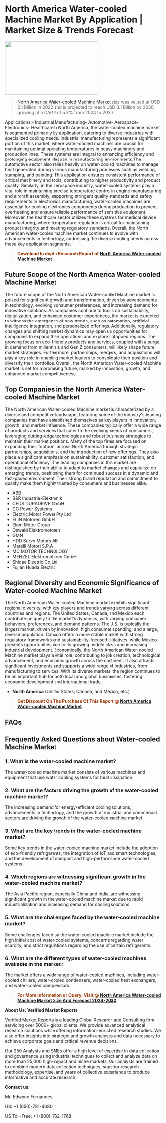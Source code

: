 <p><h1>North America Water-cooled Machine Market By Application | Market Size & Trends Forecast</h1><p><img class="aligncenter size-medium wp-image-105565" src="https://ffe5etoiles.com/wp-content/uploads/2025/01/MST7-300x171.png" alt="" width="300" height="171" /></p><blockquote><p><a href="https://www.verifiedmarketreports.com/download-sample/?rid=224776&utm_source=Github-NA&utm_medium=359" target="_blank">North America Water-cooled Machine Market</a> size was valued at USD 2.1 Billion in 2022 and is projected to reach USD 3.1 Billion by 2030, growing at a CAGR of 5.3% from 2024 to 2030.</p></blockquote>Applications:- Industrial Manufacturing- Automotive- Aerospace- Electronics- HealthcareIn North America, the water-cooled machine market is segmented primarily by application, catering to diverse industries with specialized cooling needs. Industrial manufacturing represents a significant portion of this market, where water-cooled machines are crucial for maintaining optimal operating temperatures in heavy machinery and production lines. These systems are integral to enhancing efficiency and prolonging equipment lifespan in manufacturing environments.The automotive sector also relies heavily on water-cooled machines to manage heat generated during various manufacturing processes such as welding, stamping, and painting. This application ensures consistent performance of critical machinery and tools, contributing to higher productivity and product quality. Similarly, in the aerospace industry, water-cooled systems play a vital role in maintaining precise temperature control in engine manufacturing and aircraft assembly, supporting stringent quality standards and safety requirements.In electronics manufacturing, water-cooled machines are essential for cooling electronics components during production to prevent overheating and ensure reliable performance of sensitive equipment. Moreover, the healthcare sector utilizes these systems for medical device manufacturing, where temperature regulation is critical for maintaining product integrity and meeting regulatory standards. Overall, the North American water-cooled machine market continues to evolve with advancements in technology, addressing the diverse cooling needs across these key application segments.</p><blockquote><p><span style="color: #993300;"><strong>Download In depth Research Report of <a href="https://www.verifiedmarketreports.com/download-sample/?rid=224776&utm_source=Github-NA&utm_medium=359">North America Water-cooled Machine Market</a></strong></span></p></blockquote><h2>Future Scope of the North America Water-cooled Machine Market</h2><p>The future scope of the North American Water-cooled Machine market is poised for significant growth and transformation, driven by advancements in technology, evolving consumer preferences, and increasing demand for innovative solutions. As companies continue to focus on sustainability, digitalization, and enhanced customer experiences, the market is expected to witness the emergence of new trends, such as automation, artificial intelligence integration, and personalized offerings. Additionally, regulatory changes and shifting market dynamics may open up opportunities for companies to expand their operations and explore untapped regions. The growing focus on eco-friendly products and services, coupled with a surge in demand from millennials and Gen Z consumers, will likely shape future market strategies. Furthermore, partnerships, mergers, and acquisitions will play a key role in enabling market leaders to consolidate their position and diversify their portfolios. Overall, the North American Water-cooled Machine market is set for a promising future, marked by innovation, growth, and enhanced market competitiveness.</p><h2>Top Companies in the North America Water-cooled Machine Market</h2><p>The North American Water-cooled Machine market is characterized by a diverse and competitive landscape, featuring some of the industry's leading companies that have established themselves as key players in innovation, growth, and market influence. These companies typically offer a wide range of products and services that cater to the evolving needs of consumers, leveraging cutting-edge technologies and robust business strategies to maintain their market positions. Many of the top firms are focused on expanding their footprint across North America through strategic partnerships, acquisitions, and the introduction of new offerings. They also place a significant emphasis on sustainability, customer satisfaction, and operational efficiency. The leading companies in this market are distinguished by their ability to adapt to market changes and capitalize on emerging trends, positioning them for continued success in a dynamic and fast-paced environment. Their strong brand reputation and commitment to quality make them highly trusted by consumers and businesses alike.</p><p><ul><li>ABB </li><li> B&R Industrie-Elektronik </li><li> CEDS DURADRIVE GmbH </li><li> CG Power Systems </li><li> Electric Motor Power Pty Ltd </li><li> ELIN Motoren GmbH </li><li> Elom Motor Group </li><li> Oswald Elektromotoren </li><li> GMN </li><li> HDD Servo Motors AB </li><li> Marelli Motori S.P.A </li><li> MC MOTOR TECHNOLOGY </li><li> MENZEL Elektromotoren GmbH </li><li> Shidae Electric Co,Ltd </li><li> Fujian Huada Electric</li></ul></p><h2>Regional Diversity and Economic Significance of Water-cooled Machine Market</h2><p>The North American Water-cooled Machine market exhibits significant regional diversity, with key players and trends varying across different countries and regions. The United States, Canada, and Mexico each contribute uniquely to the market’s dynamics, with varying consumer behaviors, preferences, and demand patterns. The U.S. is typically the largest market, driven by innovation, high consumer spending, and a large, diverse population. Canada offers a more stable market with strong regulatory frameworks and sustainability-focused initiatives, while Mexico presents opportunities due to its growing middle class and increasing industrial development. Economically, the North American Water-cooled Machine market plays a vital role, contributing to job creation, technological advancement, and economic growth across the continent. It also attracts significant investments and supports a wide range of industries, from manufacturing to services. With its diverse markets, the region continues to be an important hub for both local and global businesses, fostering economic development and international trade.</p><ul> <li><strong>North America</strong> (United States, Canada, and Mexico, etc.)</li></ul><blockquote><p><span style="color: #993300;"><strong>Get Discount On The Purchase Of This Report @ <a href="https://www.verifiedmarketreports.com/ask-for-discount/?rid=224776&utm_source=Github-NA&utm_medium=359">North America Water-cooled Machine Market</a></strong></span></p></blockquote><h2>FAQs</h2><p><h2>Frequently Asked Questions about Water-cooled Machine Market</h2><h3>1. What is the water-cooled machine market?</div><div></h3><p>The water-cooled machine market consists of various machines and equipment that use water cooling systems for heat dissipation.</p><h3>2. What are the factors driving the growth of the water-cooled machine market?</div><div></h3><p>The increasing demand for energy-efficient cooling solutions, advancements in technology, and the growth of industrial and commercial sectors are driving the growth of the water-cooled machine market.</p><h3>3. What are the key trends in the water-cooled machine market?</div><div></h3><p>Some key trends in the water-cooled machine market include the adoption of eco-friendly refrigerants, the integration of IoT and smart technologies, and the development of compact and high-performance water-cooled systems.</p><h3>4. Which regions are witnessing significant growth in the water-cooled machine market?</div><div></h3><p>The Asia Pacific region, especially China and India, are witnessing significant growth in the water-cooled machine market due to rapid industrialization and increasing demand for cooling solutions.</p><h3>5. What are the challenges faced by the water-cooled machine market?</div><div></h3><p>Some challenges faced by the water-cooled machine market include the high initial cost of water-cooled systems, concerns regarding water scarcity, and strict regulations regarding the use of certain refrigerants.</p><h3>6. What are the different types of water-cooled machines available in the market?</div><div></h3><p>The market offers a wide range of water-cooled machines, including water-cooled chillers, water-cooled condensers, water-cooled heat exchangers, and water-cooled compressors.</p><!-- Continue with FAQs 7-20 --></body></html></p><blockquote><p><span style="color: #993300;"><strong>For More Information or Query, Visit @ <a href="https://www.verifiedmarketreports.com/product/water-cooled-machine-market/">North America Water-cooled Machine Market Size And Forecast 2024-2030</a></strong></span></p></blockquote><p><strong>About Us: Verified Market Reports</strong></p><p>Verified Market Reports is a leading Global Research and Consulting firm servicing over 5000+ global clients. We provide advanced analytical research solutions while offering information-enriched research studies. We also offer insights into strategic and growth analyses and data necessary to achieve corporate goals and critical revenue decisions.</p><p>Our 250 Analysts and SMEs offer a high level of expertise in data collection and governance using industrial techniques to collect and analyze data on more than 25,000 high-impact and niche markets. Our analysts are trained to combine modern data collection techniques, superior research methodology, expertise, and years of collective experience to produce informative and accurate research.</p><p><strong>Contact us:</strong></p><p>Mr. Edwyne Fernandes</p><p>US: +1 (650)-781-4080</p><p>US Toll-Free: +1 (800)-782-1768</p>
